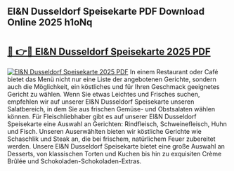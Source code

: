 ## El&N Dusseldorf Speisekarte PDF Download Online 2025 h1oNq

# <h2><a href="http://gc9hxw.nevu.top/?p=El%26N+Dusseldorf+Speisekarte">🔗 👉🔴 El&N Dusseldorf Speisekarte 2025 PDF</a></h2>

[![El&N Dusseldorf Speisekarte 2025 PDF](https://i.imgur.com/dBaPXMq.png)](http://gc9hxw.nevu.top/?p=El%26N+Dusseldorf+Speisekarte)
In einem Restaurant oder Café bietet das Menü nicht nur eine Liste der angebotenen Gerichte, sondern auch die Möglichkeit, ein köstliches und für Ihren Geschmack geeignetes Gericht zu wählen. Wenn Sie etwas Leichtes und Frisches suchen, empfehlen wir auf unserer El&N Dusseldorf Speisekarte unseren Salatbereich, in dem Sie aus frischen Gemüse- und Obstsalaten wählen können. Für Fleischliebhaber gibt es auf unserer El&N Dusseldorf Speisekarte eine Auswahl an Gerichten: Rindfleisch, Schweinefleisch, Huhn und Fisch. Unseren Auserwählten bieten wir köstliche Gerichte wie Schaschlik und Steak an, die bei frischem, natürlichem Feuer zubereitet werden. Unsere El&N Dusseldorf Speisekarte bietet eine große Auswahl an Desserts, von klassischen Torten und Kuchen bis hin zu exquisiten Crème Brûlée und Schokoladen-Schokoladen-Extras.
